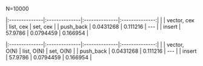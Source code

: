 N=10000

|:--------------|:--------------|:--------------|:--------------:|
|               | vector, сек   | list, сек     | set, сек       |
| push_back     | 0.0431268     | 0.111216      |      ---       |
| insert        | 57.9786       | 0.0794459     | 0.166954       |


|:--------------|:--------------|:--------------|:--------------:|
|               | vector, O(N)  | list, O(N)    | set, O(N)      |
| push_back     | 0.0431268     | 0.111216      |      ---       |
| insert        | 57.9786       | 0.0794459     | 0.166954       |